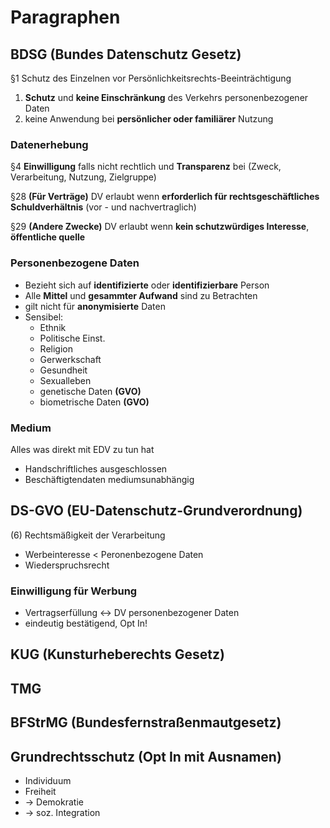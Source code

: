# Paragraphen

## BDSG (Bundes Datenschutz Gesetz)
§1 Schutz des Einzelnen vor Persönlichkeitsrechts-Beeinträchtigung
1.  __Schutz__ und __keine Einschränkung__ des Verkehrs personenbezogener Daten
2.  keine Anwendung bei __persönlicher oder familiärer__ Nutzung

### Datenerhebung
§4 __Einwilligung__ falls nicht rechtlich und __Transparenz__ bei (Zweck, Verarbeitung, Nutzung, Zielgruppe)

§28 __(Für Verträge)__ DV erlaubt wenn __erforderlich für rechtsgeschäftliches Schuldverhältnis__ (vor - und nachvertraglich)

§29 __(Andere Zwecke)__ DV erlaubt wenn __kein schutzwürdiges Interesse__, __öffentliche quelle__

### Personenbezogene Daten
*   Bezieht sich auf __identifizierte__ oder __identifizierbare__ Person
*   Alle __Mittel__ und __gesammter Aufwand__ sind zu Betrachten
*   gilt nicht für __anonymisierte__ Daten
*   Sensibel:
    - Ethnik
    - Politische Einst.
    - Religion
    - Gerwerkschaft
    - Gesundheit
    - Sexualleben
    - genetische Daten __(GVO)__
    - biometrische Daten __(GVO)__

### Medium
Alles was direkt mit EDV zu tun hat
*   Handschriftliches ausgeschlossen
*   Beschäftigtendaten mediumsunabhängig

## DS-GVO (EU-Datenschutz-Grundverordnung)
(6) Rechtsmäßigkeit der Verarbeitung
*   Werbeinteresse < Peronenbezogene Daten
*   Wiederspruchsrecht

### Einwilligung für Werbung
*   Vertragserfüllung <-> DV personenbezogener Daten
*   eindeutig bestätigend, Opt In!

###

## KUG (Kunsturheberechts Gesetz)

## TMG

## BFStrMG (Bundesfernstraßenmautgesetz)


## Grundrechtsschutz (Opt In mit Ausnamen)
*   Individuum
*   Freiheit
*   -> Demokratie
*   -> soz. Integration
